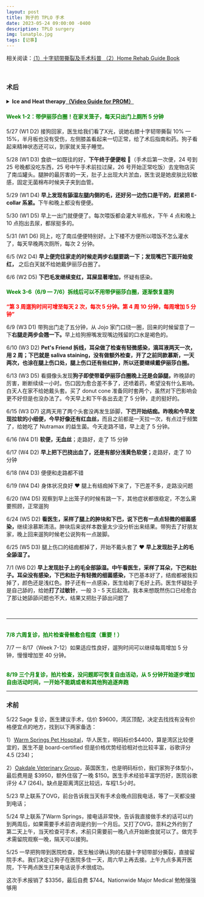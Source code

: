 ```yaml
---
layout: post
title: 狗子的 TPLO 手术
date: 2023-05-24 09:00:00 -0400
description: TPLO surgery
img: lunatplo.jpg
tags: [记事]
---
```



相关阅读：<a href="https://www.dealmoon.com/guide/962259" target="_blank">（1）十字韧带撕裂及手术科普 </a> <a href="{{ site.url }}{{ site.baseurl }}/assets/file/CruciateHomeRehabGuide.pdf" target="_blank">（2）Home Rehab Guide Book</a>

<br>

### 术后 

<details > 
<summary><b>Ice and Heat therapy<a href="https://www.animalsurgicalcenter.com/tibial-plateau-leveling-osteotomy--tplo" target="_blank">（Video Guide for PROM）</a></b></summary> 
<ul>
<b>Use ice packs after walks and PROM for the first 3 to 4 days after surgery</b>
(Drugstore packs, crushed ice in a Ziploc bag, or frozen peas or corn can be used. Ice around as much of the circumference of the knee as possible. While a paper or thin towel can be used to absorb moisture from the ice pack, a thick towel may prevent icing from being effective) <b>Ice for 10-15 minutes per session.</b><br><br>
<b>Use heat packs prior to PROM after initial 3 to 4 days</b>
(Drugstore packs or socks filled with uncooked rice heated in a microwave work well. Test pack on your wrist first. If it is too hot for your skin, it is too hot for your dog. Insulate the heat pack with a thin cloth) <b>Use for 10 minutes per session.</b><br><br>
    <b>PROM (Optional) </b>Lay pet on their side with surgical limb up. Flex and extend the joints of the affected limb gently to resistance. Gently support the knee to prevent twisting or rotation of the limb. Repeat 2 to 3 times daily or allot 10 to 15 repetitions.
PROM should not cause pain, discomfort or negative reaction.<br>
</ul>
</details>


#### <span style="color:green">Week 1-2：带伊丽莎白圈！在家关笼子，每天只出门上厕所 5 分钟</span>

5/27 (W1 D2) 接狗回家，医生给我们看了X光，说她右膝十字韧带撕裂 10% — 15%，半月板也没有受伤，左侧膝盖看起来一切正常，给了术后指南和药。狗子看起来精神状态还可以，到家就关笼子睡觉。

5/28 (W1 D3) 食欲一如既往的好，<b>下午终于便便啦</b> 💩（手术后第一次便，24 号到 25 号晚都没吃东西，25 号中午手术前拉过屎，26 号开始正常吃饭）去宠物店买了南瓜罐头。腿肿的最厉害的一天，肚子上出现大片淤血，医生说是她皮肤比较敏感，固定无菌棉布时候夹子夹到血管。

5/29 (W1 D4) <b>早上发现有舔湿左腿内侧的毛，还好另一边伤口是干的，赶紧把 E-collar 系紧。</b>下午和晚上都没有便便。

5/30 (W1 D5) 早上一出门就便便了。每次喂饭都会灌大半瓶水，下午 4 点和晚上 10 点抱出去尿，都尿挺多的。

5/31 (W1 D6) 同上，吃了南瓜便便特别好。上下楼不方便所以喂饭不怎么灌水了，每天早晚两次厕所，每次 2 分钟。

6/5 (W2 D4) <b>早上便完往家走的时候走两步右腿要跳一下；发现嘴巴下面开始变红，</b> 之后白天就不给她戴伊丽莎白圈了。

6/6 (W2 D5) <b>下巴毛发继续变红，耳屎显著增加，</b>怀疑有感染。

#### <span style="color:green">Week 3-6（6/9 — 7/6）拆线后可以不用带伊丽莎白圈，逐渐恢复遛狗

<b><span style="color:red">“第 3 周遛狗时间可增至每天 2 次，每次 5 分钟。第 4 周 10 分钟，每周增加 5 分钟”</span></b>

6/9 (W3 D1) 带狗出门走了五分钟，从 Jojo 家门口绕一圈，回来的时候留意了一下<b>右腿走两步会翘一下。</b>早上给狗擦嘴发现嘴边残留的口水是褐色的。

6/10 (W3 D2) <b>Pet's Friend 拆线，耳朵做了检查有轻微感染，滴耳液两天一次，用 2 周；下巴就是 saliva staining，没有做额外检查，开了之前同款慕斯，一天两次，也涂在腿上伤口处，腿上伤口还有些红肿，所以还要继续戴伊丽莎白圈。</b>

6/13 (W3 D5) 看摄像头发现<b>狗子即使带着伊丽莎白圈晚上还是会舔腿，</b>昨晚舔的厉害，断断续续一小时。伤口因为愈合差不多了，还喷着药，希望没有什么影响。白天人在家不给她戴头套。买了 donut cone 准备同时套两个，虽然对下巴影响会更不好但是也没办法了。今天早上和下午各出去走了 5 分钟，走的挺好的。

6/15 (W3 D7) 这两天用了两个头套没再发生舔脚，<b>下巴开始结痂。昨晚和今早发现拉软的小细便，今早好像还有红血丝，</b>而且之前都是一天拉一次，有点过于频繁了，给她吃了 Nutramax 的益生菌。今天走路不错，早上走了 5 分钟。

6/16 (W4 D1) <b>软便，无血丝</b>；走路好，走了 15 分钟

6/17 (W4 D2) <b>早上把下巴挠出血了，还是有部分浅黄色软便；</b>走路好，走了 10 分钟

6/18 (W4 D3) 便便和走路都不错

6/19 (W4 D4) 身体状况良好 ❤️ 腿上有结痂掉下来了，下巴差不多，走路没问题

6/20 (W4 D5) 观察到早上出笼子的时候有跳一下，其他症状都很稳定，不怎么需要照顾，正常遛狗

6/24 (W5 D2) <b>看医生，采样了腿上的肿块和下巴，说下巴有一点点轻微的细菌感染，</b>继续涂慕斯清洁。肿块后来说样本数量太少没分析出来结果。带狗去了好朋友家，晚上回来遛狗时候老公说狗有一点跛脚。

6/25 (W5 D3) 腿上伤口的结痂都掉了，开始不戴头套了 ❤️ <b>早上发现肚子上的毛全舔湿了。</b>

7/1 (W6 D2) <b>早上发现肚子上的毛全部舔湿。中午看医生，采样了耳朵，下巴和肚子。耳朵没有感染，下巴和肚子有轻微的细菌感染，</b>下巴基本好了，结痂都被我扣掉了，颜色还是浅红色。脖子还有一点感染，医生给剃了毛好上药。医生怀疑肚子是自己舔的，给她<b>打了过敏针</b>，一般 3 - 5 天后起效。我本来想既然伤口已经愈合了那让她舔舔问题也不大，结果又把肚子舔出问题了

<br>

<hr>


<br>
<span style="color:green"><b>7/8 六周复诊，拍片检查骨骼愈合程度（重要！）</b></span>

7/7 — 8/17（Week 7-12）如果适应性良好，遛狗时间可以继续每周增加 5 分钟，慢慢增加至 40 分钟。


<br>
<span style="color:green"><b>8/19 三个月复诊，拍片检查，没问题即可恢复自由活动，从 5 分钟开始逐步增加自由活动时间，一开始不能跳或者和其他狗追逐奔跑</b> </span>


<br>
<hr>


### 术前

5/22 Sage 复诊，医生建议手术，估价 $9600，湾区顶配，决定去找找有没有价格便宜点的地方，找到以下两家备选：

1）<a href="http://www.warmspringspet.com/prices-1" target="_blank">Warm Springs Pet Hospital</a>，华人医生，明码标价$4400，算是湾区比较便宜的，医生不是 board-certified 但是价格优势经验相对也比较丰富，谷歌评分 4.5 (234)；

2）<a href="https://www.oakdaleveterinarygroup.com/services/orthopedic-referrals/tibial-plateau-leveling-osteotomy-tplo" target="_blank">Oakdale Veterinary Group</a>，英国医生，也是明码标价，我们家狗子体型小，最后费用是 $3950，额外住宿了一晚 $150。医生手术经验丰富学历好，医院谷歌评分 4.7 (264)。缺点是距离湾区比较远，车程1.5小时。

5/23 早上联系了OVG，前台告诉我当天有手术会晚点回我电话，等了一天都没接到电话；

5/24 早上联系了Warm Springs，接电话非常快，告诉我直接做手术的话可以约到两周后，如果需要手术前咨询是约到一个月后。又打了OVG，意料之外约到了第二天上午，当天检查可手术，术前只需要前一晚八点开始断食就可以了。做完手术需留院观察一晚，隔天可以接狗。

5/25 一早把狗带到医院检查，医生触诊确认狗的右腿十字韧带部分撕裂，直接留院手术。我们决定让狗子在医院多住一天，周六早上再去接。上午九点多离开医院，下午两点医生打来电话说手术很成功。

这次手术报销了 $3356，最后自费 $744。Nationwide Major Medical 勉勉强强够用
